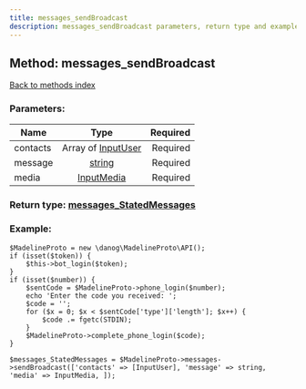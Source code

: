```yaml
---
title: messages_sendBroadcast
description: messages_sendBroadcast parameters, return type and example
---
```

## Method: messages\_sendBroadcast  
[Back to methods index](index.md)


### Parameters:

| Name     |    Type       | Required |
|----------|:-------------:|---------:|
|contacts|Array of [InputUser](../types/InputUser.md) | Required|
|message|[string](../types/string.md) | Required|
|media|[InputMedia](../types/InputMedia.md) | Required|


### Return type: [messages\_StatedMessages](../types/messages_StatedMessages.md)

### Example:


```
$MadelineProto = new \danog\MadelineProto\API();
if (isset($token)) {
    $this->bot_login($token);
}
if (isset($number)) {
    $sentCode = $MadelineProto->phone_login($number);
    echo 'Enter the code you received: ';
    $code = '';
    for ($x = 0; $x < $sentCode['type']['length']; $x++) {
        $code .= fgetc(STDIN);
    }
    $MadelineProto->complete_phone_login($code);
}

$messages_StatedMessages = $MadelineProto->messages->sendBroadcast(['contacts' => [InputUser], 'message' => string, 'media' => InputMedia, ]);
```
